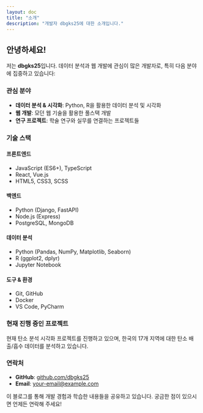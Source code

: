 ```yaml
---
layout: doc
title: "소개"
description: "개발자 dbgks25에 대한 소개입니다."
---
```


## 안녕하세요!

저는 **dbgks25**입니다. 데이터 분석과 웹 개발에 관심이 많은 개발자로, 특히 다음 분야에 집중하고 있습니다:

### 관심 분야

- **데이터 분석 & 시각화**: Python, R을 활용한 데이터 분석 및 시각화
- **웹 개발**: 모던 웹 기술을 활용한 풀스택 개발
- **연구 프로젝트**: 학술 연구와 실무를 연결하는 프로젝트들

### 기술 스택

#### 프론트엔드
- JavaScript (ES6+), TypeScript
- React, Vue.js
- HTML5, CSS3, SCSS

#### 백엔드
- Python (Django, FastAPI)
- Node.js (Express)
- PostgreSQL, MongoDB

#### 데이터 분석
- Python (Pandas, NumPy, Matplotlib, Seaborn)
- R (ggplot2, dplyr)
- Jupyter Notebook

#### 도구 & 환경
- Git, GitHub
- Docker
- VS Code, PyCharm

### 현재 진행 중인 프로젝트

현재 탄소 분석 시각화 프로젝트를 진행하고 있으며, 한국의 17개 지역에 대한 탄소 배출/흡수 데이터를 분석하고 있습니다.

### 연락처

- **GitHub**: [github.com/dbgks25](https://github.com/dbgks25)
- **Email**: your-email@example.com

이 블로그를 통해 개발 경험과 학습한 내용들을 공유하고 있습니다. 궁금한 점이 있으시면 언제든 연락해 주세요!
